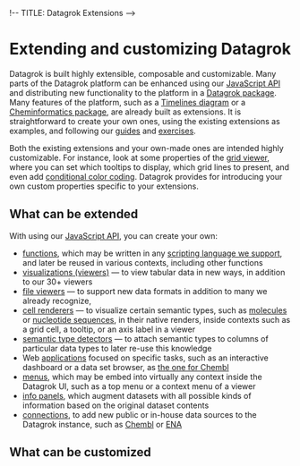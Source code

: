 !-- TITLE: Datagrok Extensions -->
<!-- SUBTITLE: -->

# Extending and customizing Datagrok

Datagrok is built highly extensible, composable and customizable. Many parts of the Datagrok platform can be
enhanced using our [JavaScript API]() and distributing new functionality to the platform in a [Datagrok package]().
Many features of the platform, such as a [Timelines diagram]() or a [Cheminformatics package](), are already built as
extensions. It is straightforward to create your own ones, using the existing extensions as examples,
and following our [guides]() and [exercises]().

Both the existing extensions and your own-made ones are intended highly customizable. For instance,
look at some properties of the [grid viewer](), where you can set which tooltips to display, which grid lines
to present, and even add [conditional color coding](). Datagrok provides for introducing your own custom
properties specific to your extensions.

## What can be extended

With using our [JavaScript API](), you can create your own:

* [functions](), which may be written in any [scripting language we support](), and later be reused
  in various contexts, including other functions
* [visualizations (viewers)]() — to view tabular data in new ways, in addition to our 30+ viewers
* [file viewers]() — to support new data formats in addition to many we already recognize,
* [cell renderers]() — to visualize certain semantic types, such as [molecules]() or [nucleotide sequences](),
  in their native renders, inside contexts such as a grid cell, a tooltip, or an axis label in a viewer
* [semantic type detectors]() — to attach semantic types to columns of particular data types to later re-use this knowledge
* Web [applications]() focused on specific tasks, such as an interactive dashboard or a data set browser, as [the one for Chembl]()
* [menus](), which may be embed into virtually any context inside the Datagrok UI, such as a top menu or a context menu
  of a viewer
* [info panels](), which augment datasets with all possible kinds of information based on the original dataset contents
* [connections](), to add new public or in-house data sources to the Datagrok instance, such as [Chembl]() or [ENA]()

## What can be customized

<!-- Grid properties, etc. TBD -->